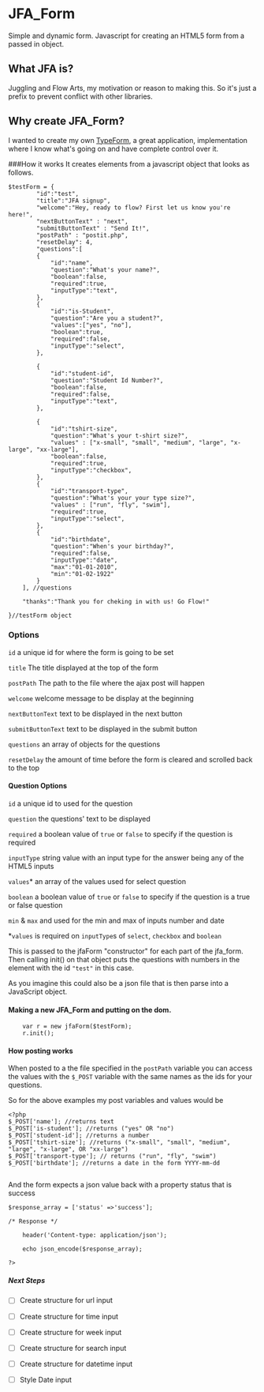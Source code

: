 # JFA_Form
Simple and dynamic form. Javascript for creating an HTML5 form from a passed in object.

## What JFA is?
Juggling and Flow Arts, my motivation or reason to making this. 
So it's just a prefix to prevent conflict with other libraries.

## Why create JFA_Form?
I wanted to create my own [TypeForm](https://www.typeform.com/), a great application, implementation where I know
what's going on and have complete control over it.


###How it works
It creates elements from a javascript object that looks as follows.
```
$testForm = {
		"id":"test",
		"title":"JFA signup",
		"welcome":"Hey, ready to flow? First let us know you're here!",
		"nextButtonText" : "next",
		"submitButtonText" : "Send It!",
		"postPath" : "postit.php",
		"resetDelay": 4,
		"questions":[
		{
			"id":"name",
			"question":"What's your name?",
			"boolean":false,
			"required":true,
			"inputType":"text",
		},
		{
			"id":"is-Student",
			"question":"Are you a student?",
			"values":["yes", "no"],
			"boolean":true,
			"required":false,
			"inputType":"select",
		},

		{
			"id":"student-id",
			"question":"Student Id Number?",
			"boolean":false,
			"required":false,
			"inputType":"text",
		},

		{
			"id":"tshirt-size",
			"question":"What's your t-shirt size?",
			"values" : ["x-small", "small", "medium", "large", "x-large", "xx-large"],
			"boolean":false,
			"required":true,
			"inputType":"checkbox",
		},
		{
			"id":"transport-type",
			"question":"What's your your type size?",
			"values" : ["run", "fly", "swim"],
			"required":true,
			"inputType":"select",
		},
		{
			"id":"birthdate",
			"question":"When's your birthday?",
			"required":false,
			"inputType":"date",
			"max":"01-01-2010",
			"min":"01-02-1922"
		}
	], //questions

	"thanks":"Thank you for cheking in with us! Go Flow!"

}//testForm object
```

### Options
``id`` a unique id for where the form is going to be set

``title`` The title displayed at the top of the form

``postPath`` The path to the file where the ajax post will happen

``welcome`` welcome message to be display at the beginning

``nextButtonText`` text to be displayed in the next button

``submitButtonText`` text to be displayed in the submit button

``questions`` an array of objects for the questions

``resetDelay`` the amount of time before the form is cleared and scrolled back to the top


#### Question Options
``id`` a unique id to used for the question

``question`` the questions' text to be displayed

``required`` a boolean value of ``true`` or ``false`` to specify if the question is required

``inputType`` string value with an input type for the answer being any of the HTML5 inputs

``values``* an array of the values used for select question

``boolean`` a boolean value of ``true`` or ``false`` to specify if the question is a true or false question

``min`` & ``max`` and used for the min and max of inputs number and date


\*``values`` is required on ``inputType``s of ``select``, ``checkbox`` and ``boolean`` 


This is passed to the jfaForm "constructor" for each part of the jfa_form.
Then calling init() on that object puts the questions with numbers in the 
element with the id ``"test"`` in this case.

As you imagine this could also be a json file 
that is then parse into a JavaScript object.  


#### Making a new JFA_Form and putting on the dom.
```	
	var r = new jfaForm($testForm);	
	r.init();
```

#### How posting works

When posted to a the file specified in the ``postPath`` variable
you can access the values with the ``$_POST`` variable with the same names
as the ids for your questions. 

So for the above examples my post variables and values would be
```
<?php 
$_POST['name']; //returns text
$_POST['is-student']; //returns ("yes" OR "no")
$_POST['student-id']; //returns a number
$_POST['tshirt-size']; //returns ("x-small", "small", "medium", "large", "x-large", OR "xx-large")
$_POST['transport-type']; // returns ("run", "fly", "swim")
$_POST['birthdate']; //returns a date in the form YYYY-mm-dd


```
And the form expects a json value back with a property status that is success
```
$response_array = ['status' =>'success'];

/* Response */

	header('Content-type: application/json');

	echo json_encode($response_array);

?>
```


##### Next Steps
- [ ] Create structure for url input
- [ ] Create structure for time input
- [ ] Create structure for week input
- [ ] Create structure for search input
- [ ] Create structure for datetime input

- [ ] Style Date input

